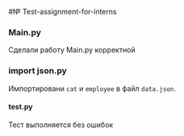 #№ Test-assignment-for-interns

### Main.py
Сделали работу Main.py корректной

### import json.py
Импортировани `cat` и `employee` в файл `data.json`. 

#### test.py
Тест выполняется без ошибок 
